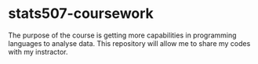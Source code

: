 # stats507-coursework
The purpose of the course is getting more capabilities in programming languages to analyse data. This repository will allow me to share my codes with my instractor.
